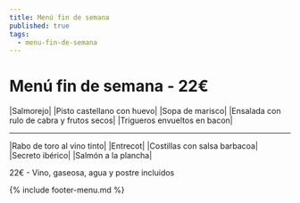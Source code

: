 ```yaml
---
title: Menú fin de semana
published: true
tags:
  - menu-fin-de-semana
---
```


# Menú fin de semana - 22€

|Salmorejo|
|Pisto castellano con huevo|
|Sopa de marisco|
|Ensalada con rulo de cabra y frutos secos|
|Trigueros envueltos en bacon|

------

|Rabo de toro al vino tinto|
|Entrecot|
|Costillas con salsa barbacoa|
|Secreto ibérico|
|Salmón a la plancha|

22€ - Vino, gaseosa, agua y postre incluidos

{% include footer-menu.md %}
